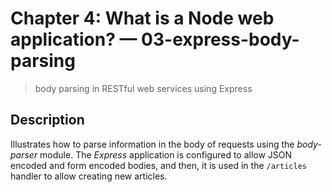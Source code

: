 # Chapter 4: What is a Node web application? &mdash; 03-express-body-parsing
> body parsing in RESTful web services using Express

## Description
Illustrates how to parse information in the body of requests using the *body-parser* module. The *Express* application is configured to allow JSON encoded and form encoded bodies, and then, it is used in the `/articles` handler to allow creating new articles.

